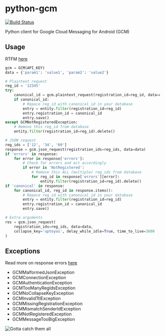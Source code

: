 python-gcm
======================
[![Build Status](https://secure.travis-ci.org/geeknam/python-gcm.png?branch=master)](http://travis-ci.org/geeknam/python-gcm)

Python client for Google Cloud Messaging for Android (GCM)

Usage
------------
RTFM [here](http://developer.android.com/guide/google/gcm/gcm.html)
        
```python
gcm = GCM(API_KEY)
data = {'param1': 'value1', 'param2': 'value2'}

# Plaintext request
reg_id = '12345'
try:
    canonical_id = gcm.plaintext_request(registration_id=reg_id, data=data)
    if canonical_id:
        # Repace reg_id with canonical_id in your database
        entry = entity.filter(registration_id=reg_id)
        entry.registration_id = canonical_id
        entry.save()
except GCMNotRegisteredException:
    # Remove this reg_id from database
    entity.filter(registration_id=reg_id).delete()

# JSON request
reg_ids = ['12', '34', '69']
response = gcm.json_request(registration_ids=reg_ids, data=data)
if 'errors' in response:
    for error in response['errors']:
        # Check for errors and act accordingly
        if error is 'NotRegistered':
            # Remove this ALL (multiple) reg_ids from database
            for reg_id in response['errors'][error]:
                entity.filter(registration_id=reg_id).delete()
if 'canonical' in response:
    for canonical_id, reg_id in response.items():
        # Repace reg_id with canonical_id in your database
        entry = entity.filter(registration_id=reg_id)
        entry.registration_id = canonical_id
        entry.save()

# Extra arguments
res = gcm.json_request(
    registration_ids=reg_ids, data=data,
    collapse_key='uptoyou', delay_while_idle=True, time_to_live=3600
)

```

Exceptions
------------
Read more on response errors [here](http://developer.android.com/guide/google/gcm/gcm.html#success)


* GCMMalformedJsonException
* GCMConnectionException
* GCMAuthenticationException
* GCMTooManyRegIdsException
* GCMNoCollapseKeyException
* GCMInvalidTtlException
* GCMMissingRegistrationException
* GCMMismatchSenderIdException
* GCMNotRegisteredException
* GCMMessageTooBigException

![Gotta catch them all](http://t.qkme.me/35gjhs.jpg)